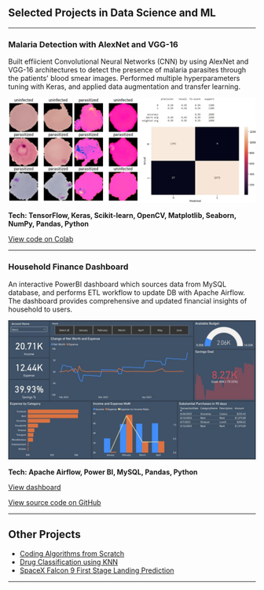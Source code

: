 ## Selected Projects in Data Science and ML

---

### Malaria Detection with AlexNet and VGG-16

Built effiicient Convolutional Neural Networks (CNN) by using AlexNet and VGG-16 architectures to detect the presence of malaria parasites through the patients' blood smear images. Performed multiple hyperparameters tuning with Keras, and applied data augmentation and transfer learning.

<img src="images/combined.jpg?raw=true/">

**Tech: TensorFlow, Keras, Scikit-learn, OpenCV, Matplotlib, Seaborn, NumPy, Pandas, Python**

[View code on Colab](https://colab.research.google.com/drive/1zoN5EvAs-e6wUjjWoObtwMhaX7CSozF6?usp=sharing)

---

### Household Finance Dashboard
An interactive PowerBI dashboard which sources data from MySQL database, and performs ETL workflow to update DB with Apache Airflow. The dashboard provides comprehensive and updated financial insights of household to users.

<img src="images/dashboard_preview.jpg?raw=true"/>

**Tech: Apache Airflow, Power BI, MySQL, Pandas, Python**

[View dashboard](https://app.powerbi.com/view?r=eyJrIjoiYzk4M2M5YzgtYmI4MS00NzFjLTgzNTEtNDA0ZjFhOWRjMzhlIiwidCI6IjdkMjRjMTUwLWQwNjUtNGRjZS1hMmZmLWU1Y2M5ODM5ZDNmNSJ9)

[View source code on GitHub](https://github.com/Kevin-qt/Household-Finance-Dashboard)

---


## Other Projects

- [Coding Algorithms from Scratch](https://github.com/Kevin-qt/Coding-Algorithms-from-Scratch)
- [Drug Classification using KNN](https://github.com/Kevin-qt/DrugABC-Classification)
- [SpaceX Falcon 9 First Stage Landing Prediction](https://github.com/Kevin-qt/SpaceX-Falcon-9-First-Stage-Landing-Prediction)

---
